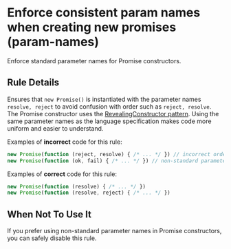 # Enforce consistent param names when creating new promises (param-names)

Enforce standard parameter names for Promise constructors.

## Rule Details

Ensures that `new Promise()` is instantiated with the parameter names
`resolve, reject` to avoid confusion with order such as `reject, resolve`. The
Promise constructor uses the
[RevealingConstructor pattern](https://blog.domenic.me/the-revealing-constructor-pattern/).
Using the same parameter names as the language specification makes code more
uniform and easier to understand.

Examples of **incorrect** code for this rule:

```js
new Promise(function (reject, resolve) { /* ... */ }) // incorrect order
new Promise(function (ok, fail) { /* ... */ }) // non-standard parameter names
```

Examples of **correct** code for this rule:

```js
new Promise(function (resolve) { /* ... */ })
new Promise(function (resolve, reject) { /* ... */ })
```

## When Not To Use It

If you prefer using non-standard parameter names in Promise constructors, you
can safely disable this rule.
